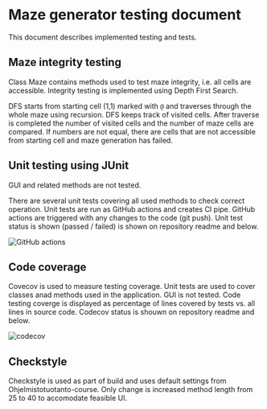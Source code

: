# Maze generator testing document

This document describes implemented testing and tests.

## Maze integrity testing
Class Maze contains methods used to test maze integrity, i.e. all cells are accessible. Integrity testing is implemented using Depth First Search.

DFS starts from starting cell (1,1) marked with ```@``` and traverses through the whole maze using recursion. DFS keeps track of visited cells. After traverse is completed the number of visited cells and the number of maze cells are compared. If numbers are not equal, there are cells that are not accessible from starting cell and maze generation has failed.  


## Unit testing using JUnit

GUI and related methods are not tested.

There are several unit tests covering all used methods to check correct operation. Unit tests are run as GitHub actions and creates CI pipe. GitHub actions are triggered with any changes to the code (git push). Unit test status is shown (passed / failed) is shown on repository readme and below.

![GitHub actions](https://github.com/koedi/tira-loska/workflows/Java%20CI%20with%20Gradle/badge.svg)



## Code coverage

Covecov is used to measure testing coverage. Unit tests are used to cover classes anad methods used in the application. GUI is not tested. Code testing coverge is displayed as percentage of lines covered by tests vs. all lines in source code. Codecov status is shouwn on repository readme and below.

![codecov](https://codecov.io/gh/koedi/tira-loska/branch/main/graph/badge.svg?token=2C8QYF8DPV)


## Checkstyle

Checkstyle is used as part of build and uses default settings from Ohjelmistotuotanto-course. Only change is increased method length from 25 to 40 to accomodate feasible UI.
